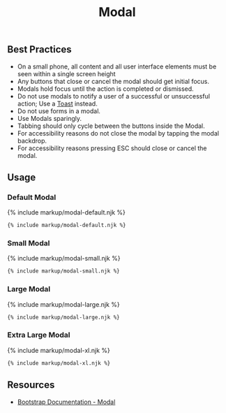 ﻿---
title: Modal
summary: Modals stop the user for an important change or decision.
tags: components
layout: guide
eleventyNavigation:
  key: Modal
  parent: Components
  order: 190
  excerpt: Modals stop the user for an important change or decision.
  img: /img/illustrations/illus-modals.svg
---

## Best Practices

- On a small phone, all content and all user interface elements must be seen within a single screen height
- Any buttons that close or cancel the modal should get initial focus.
- Modals hold focus until the action is completed or dismissed. 
- Do not use modals to notify a user of a successful or unsuccessful action; Use a [Toast](/components/toasts) instead.
- Do not use forms in a modal.
- Use Modals sparingly.
- Tabbing should only cycle between the buttons inside the Modal.
- For accessibility reasons do not close the modal by tapping the modal backdrop.
- For accessibility reasons pressing ESC should close or cancel the modal.


## Usage

### Default Modal

{% include markup/modal-default.njk %}

``` html
{% include markup/modal-default.njk %}
```

### Small Modal

{% include markup/modal-small.njk %}

``` html
{% include markup/modal-small.njk %}
```

### Large Modal

{% include markup/modal-large.njk %}

``` html
{% include markup/modal-large.njk %}
```

### Extra Large Modal

{% include markup/modal-xl.njk %}

``` html
{% include markup/modal-xl.njk %}
```

## Resources
* <a href="https://getbootstrap.com/docs/5.1/components/modal/" target="_blank">Bootstrap Documentation - Modal</a>
